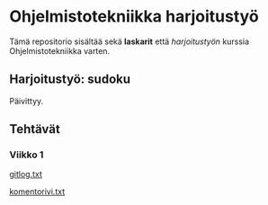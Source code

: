 # Ohjelmistotekniikka harjoitustyö

Tämä repositorio sisältää sekä **laskarit** että *harjoitustyön* kurssia Ohjelmistotekniikka varten.

## Harjoitustyö: sudoku
Päivittyy.

## Tehtävät
### Viikko 1
[gitlog.txt](https://github.com/jnnhan/ot-harjoitustyo/blob/main/laskarit/viikko1/gitlog.txt)

[komentorivi.txt](https://github.com/jnnhan/ot-harjoitustyo/blob/main/laskarit/viikko1/komentorivi.txt)

